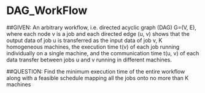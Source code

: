 # DAG_WorkFlow

##GIVEN:
An arbitrary workflow, i.e. directed acyclic graph (DAG) G=(V, E), where each node v is a job and each directed edge (u, v) shows that the output data of job u is transferred as the input data of job v, K homogeneous machines, the execution time t(v) of each job running individually on a single machine, and the communication time t(u, v) of each data transfer between jobs u and v running in different machines.

##QUESTION:
Find the minimum execution time of the entire workflow along with a feasible schedule mapping all the jobs onto no more than K machines

